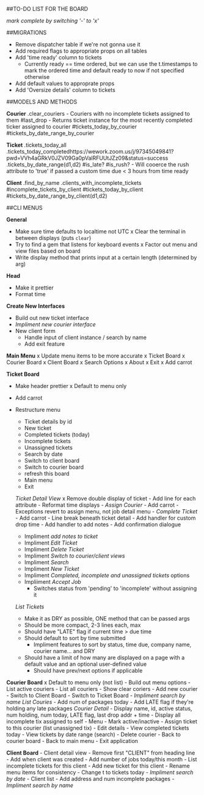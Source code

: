 ##TO-DO LIST FOR THE BOARD

*mark complete by switching '-' to 'x'*

##MIGRATIONS
- Remove dispatcher table if we're not gonna use it
- Add required flags to appropriate props on all tables
- Add 'time ready' column to tickets
	- Currently ready == time ordered, but we can use the t.timestamps to mark the ordered time and default ready to now if not specified otherwise
- Add default values to approprate props
- Add 'Oversize details' column to tickets

##MODELS AND METHODS

**Courier**
	.clear_couriers
		- Couriers with no incomplete tickets assigned to them
	#last_drop
		- Returns ticket instance for the most recently completed ticker assigned to courier
	#tickets_today_by_courier
	#tickets_by_date_range_by_courier

**Ticket**
	.tickets_today_all
	.tickets_today_completedhttps://wework.zoom.us/j/97345049841?pwd=VVh4aGRkV0JZV09Ga0pValRFUUtJZz09&status=success
	.tickets_by_date_range(d1,d2)
	#is_late?
	#is_rush?
		- Will cooerce the rush attribute to 'true' if passed a custom time due < 3 hours from time ready

**Client**
	.find_by_name
	.clients_with_incomplete_tickets
	#incomplete_tickets_by_client
	#tickets_today_by_client
	#tickets_by_date_range_by_client(d1,d2)

##CLI MENUS

**General**
- Make sure time defaults to localtime not UTC
x Clear the terminal in between displays (puts `clear`)
- Try to find a gem that listens for keyboard events
x Factor out menu and view files based on board
- Write display method that prints input at a certain length (determined by arg)

**Head**
- Make it prettier
- Format time

**Create New Interfaces**
- Build out new ticket interface
- *Impliment new courier interface*
- New client form
	- Handle input of client instance / search by name
	- Add exit feature

**Main Menu**
x Update menu items to be more accurate
	x Ticket Board
	x Courier Board
	x Client Board
	x Search Options
	x About
	x Exit
x Add carrot

**Ticket Board**
- Make header prettier
x Default to menu only
- Add carrot
- Restructure menu
	- Ticket details by id
	- New ticket
	- Completed tickets (today)
	- Incomplete tickets
	- Unassigned tickets
	- Search by date
	- Switch to client board
	- Switch to courier board
	- refresh this board
	- Main menu
	- Exit

	*Ticket Detail View*
		x Remove double display of ticket
		- Add line for each attribute
		- Reformat time displays
		- *Assign Courier*
			- Add carrot
			- Exceptions revert to assign menu, not job detail menu
		- *Complete Ticket*
			- Add carrot
			- Line break beneath ticket detail
			- Add handler for custom drop time
			- Add handler to add notes
			- Add confirmation dialogue
	- Impliment *add notes to ticket*
	- Impliment *Edit Ticket*
	- Impliment *Delete Ticket*
	- Impliment *Switch to courier/client views*
	- Impliment *Search*
	- Impliment *New Ticket*
	- Impliment *Completed, incomplete and unassigned tickets* options
	- Impliiment *Accept Job*
		- Switches status from 'pending' to 'incomplete' without assigning it

	*List Tickets*
	- Make it as DRY as possible, ONE method that can be passed args
	- Should be more compact, 2-3 lines each, max
	- Should have "LATE" flag if current time > due time
	- Should default to sort by time submitted
		- Impliment features to sort by status, time due, company name, courier name... and DRY
	- Should have a limit of how many are displayed on a page with a default value and an optional user-defined value
		- Should have prev/next options if applicable

**Courier Board**
	x Default to menu only (not list)
	- Build out menu options
		- List active couriers
		- List all couriers
		- Show clear coriers
		- Add new courier
		- Switch to Client Board
		- Switch to Ticket Board
		- *Impliment search by name*
	*List Couries*
		- Add num of packages today
		- Add LATE flag if they're holding any late packages
	*Courier Detail*
		- Display name, id, active status, num holding, num today, LATE flag, last drop addr + time
		- Display all incomplete tix assigned to self
		- Menu
			- Mark active/inactive
			- Assign ticket to this courier (list unassigned tix)
			- Edit details
			- View completed tickets today
			- View tickets by date range (search)
			- Delete courier
			- Back to courier board
			- Back to main menu
			- Exit application

**Client Board**
	- Client detail view
		- Remove first "CLIENT" from heading line
		- Add when client was created
		- Add number of jobs today/this month
		- List incomplete tickets for this client
		- Add new ticket for this client
		- Rename menu items for consistency
			- Change t to tickets today
			- *Impliment search by date*
	- Client list
		- Add address and num incomplete packages
	- *Impliment search by name*
